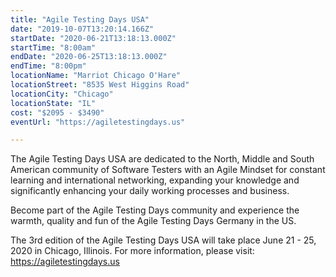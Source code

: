 ```yaml
---
title: "Agile Testing Days USA"
date: "2019-10-07T13:20:14.166Z"
startDate: "2020-06-21T13:18:13.000Z"
startTime: "8:00am"
endDate: "2020-06-25T13:18:13.000Z"
endTime: "8:00pm"
locationName: "Marriot Chicago O'Hare"
locationStreet: "8535 West Higgins Road"
locationCity: "Chicago"
locationState: "IL"
cost: "$2095 - $3490"
eventUrl: "https://agiletestingdays.us"

---
```


The Agile Testing Days USA are dedicated to the North, Middle and South American community of Software Testers with an Agile Mindset for constant learning and international networking, expanding your knowledge and significantly enhancing your daily working processes and business.

Become part of the Agile Testing Days community and experience the warmth, quality and fun of the Agile Testing Days Germany in the US.

The 3rd edition of the Agile Testing Days USA will take place June 21 - 25, 2020 in Chicago, Illinois.
For more information, please visit: https://agiletestingdays.us

